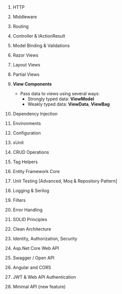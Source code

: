 1. HTTP
2. Middleware
3. Routing
4. Controller & IActionResult
5. Model Binding & Validations
6. Razor Views
7. Layout Views
8. Partial Views
9. **View Components**
    - Pass data to views using several ways:
        - Strongly typed data: **ViewModel**
        - Weakly typed data: **ViewData**, **ViewBag**

11. Dependency Injection
12. Environments
13. Configuration
14. xUnit
15. CRUD Operations
16. Tag Helpers
17. Entity Framework Core
18. Unit Testing [Advanced, Moq & Repository Pattern]
19. Logging & Serilog
20. Filters
21. Error Handling
22. SOLID Principles
23. Clean Architecture
24. Identity, Authorization, Security
25. Asp.Net Core Web API
26. Swagger / Open API
27. Angular and CORS
28. JWT & Web API Authentication
29. Minimal API (new feature)
